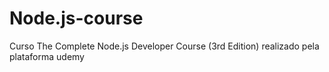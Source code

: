 # Node.js-course
Curso The Complete Node.js Developer Course (3rd Edition) realizado pela plataforma udemy
